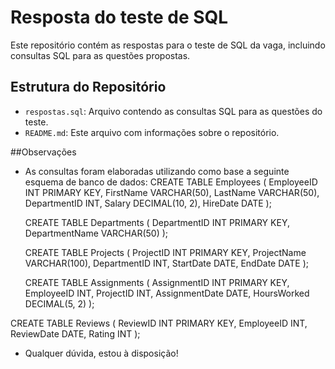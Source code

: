 # Resposta do teste de SQL

Este repositório contém as respostas para o teste de SQL da vaga, incluindo consultas SQL para as questões propostas.

## Estrutura do Repositório
- `respostas.sql`: Arquivo contendo as consultas SQL para as questões do teste.
- `README.md`: Este arquivo com informações sobre o repositório.

##Observações
- As consultas foram elaboradas utilizando como base a seguinte esquema de banco de dados:
    CREATE TABLE Employees (
      EmployeeID INT PRIMARY KEY,
      FirstName VARCHAR(50),
      LastName VARCHAR(50),
      DepartmentID INT,
      Salary DECIMAL(10, 2),
      HireDate DATE
  );
  
  CREATE TABLE Departments (
      DepartmentID INT PRIMARY KEY,
      DepartmentName VARCHAR(50)
  );
  
  CREATE TABLE Projects (
      ProjectID INT PRIMARY KEY,
      ProjectName VARCHAR(100),
      DepartmentID INT,
      StartDate DATE,
      EndDate DATE
  );
  
  CREATE TABLE Assignments (
      AssignmentID INT PRIMARY KEY,
      EmployeeID INT,
      ProjectID INT,
      AssignmentDate DATE,
      HoursWorked DECIMAL(5, 2)
  );

CREATE TABLE Reviews (
    ReviewID INT PRIMARY KEY,
    EmployeeID INT,
    ReviewDate DATE,
    Rating INT
); 

- Qualquer dúvida, estou à disposição!
